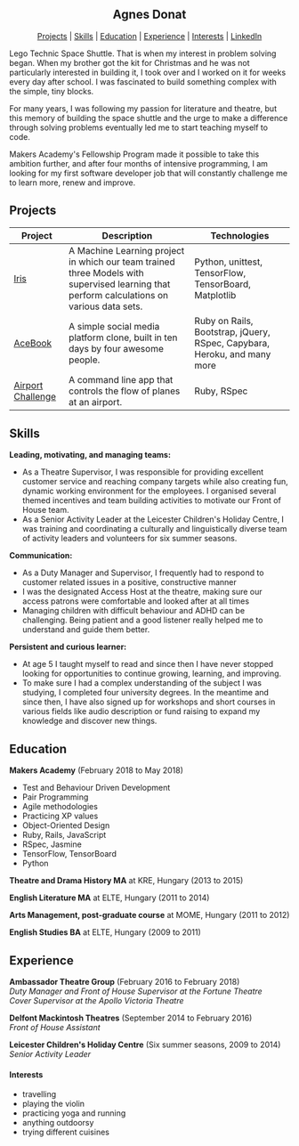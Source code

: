 <h2 align="center"> Agnes Donat </h2>

<p align="center"> <a href='#projects'>Projects</a> | <a href='#skills'>Skills</a> | <a href='#education'>Education</a> | <a href='#experience'>Experience</a> | <a href='#interests'>Interests</a> | <a href='https://www.linkedin.com/in/agnes-donat-1b669470'>LinkedIn</a> </p>

Lego Technic Space Shuttle. That is when my interest in problem solving began. When my brother got the kit for Christmas and he was not particularly interested in building it, I took over and I worked on it for weeks every day after school. I was fascinated to build something complex with the simple, tiny blocks.

For many years, I was following my passion for literature and theatre, but this memory of building the space shuttle and the urge to make a difference through solving problems eventually led me to start teaching myself to code.

Makers Academy's Fellowship Program made it possible to take this ambition further, and after four months of intensive programming, I am looking for my first software developer job that will constantly challenge me to learn more, renew and improve.

## Projects

|  Project  |  Description | Technologies |
|-----------|--------------|--------------|
|[Iris](https://github.com/agnesdonat/FinalProjectML)| A Machine Learning project in which our team trained three Models with supervised learning that perform calculations on various data sets.|Python, unittest, TensorFlow, TensorBoard, Matplotlib|
|[AceBook](https://github.com/Byte4/acebook-byte4)|A simple social media platform clone, built in ten days by four awesome people.|Ruby on Rails, Bootstrap, jQuery, RSpec, Capybara, Heroku, and many more|
|[Airport Challenge](https://github.com/agnesdonat/airport_challenge)|A command line app that controls the flow of planes at an airport.|Ruby, RSpec|


## Skills

**Leading, motivating, and managing teams:**

* As a Theatre Supervisor, I was responsible for providing excellent customer service and reaching company targets while also creating fun, dynamic working environment for the employees. I organised several themed incentives and team building activities to motivate our Front of House team.
* As a Senior Activity Leader at the Leicester Children's Holiday Centre, I was training and coordinating a culturally and linguistically diverse team of activity leaders and volunteers for six summer seasons.

**Communication:**

* As a Duty Manager and Supervisor, I frequently had to respond to customer related issues in a positive, constructive manner
* I was the designated Access Host at the theatre, making sure our access patrons were comfortable and looked after at all times
* Managing children with difficult behaviour and ADHD can be challenging. Being patient and a good listener really helped me to understand and guide them better.

**Persistent and curious learner:**
* At age 5 I taught myself to read and since then I have never stopped looking for opportunities to continue growing, learning, and improving.
* To make sure I had a complex understanding of the subject I was studying, I completed four university degrees. In the meantime and since then, I have also signed up for workshops and short courses in various fields like audio description or fund raising to expand my knowledge and discover new things.

## Education

**Makers Academy** (February 2018 to May 2018)
- Test and Behaviour Driven Development
- Pair Programming
- Agile methodologies
- Practicing XP values
- Object-Oriented Design
- Ruby, Rails, JavaScript
- RSpec, Jasmine
- TensorFlow, TensorBoard
- Python

**Theatre and Drama History MA** at KRE, Hungary (2013 to 2015)

**English Literature MA** at ELTE, Hungary (2011 to 2014)

**Arts Management, post-graduate course** at MOME, Hungary (2011 to 2012)

**English Studies BA** at ELTE, Hungary (2009 to 2011)

## Experience

**Ambassador Theatre Group** (February 2016 to February 2018)    
*Duty Manager and Front of House Supervisor at the Fortune Theatre*  
*Cover Supervisor at the Apollo Victoria Theatre*

**Delfont Mackintosh Theatres** (September 2014 to February 2016)   
*Front of House Assistant*  

**Leicester Children's Holiday Centre** (Six summer seasons, 2009 to 2014)<br>
*Senior Activity Leader*

#### Interests
* travelling
* playing the violin
* practicing yoga and running
* anything outdoorsy
* trying different cuisines
